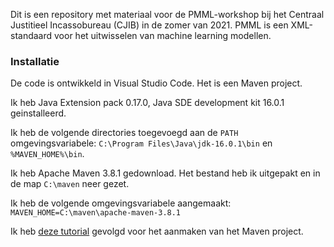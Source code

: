 Dit is een repository met materiaal voor de PMML-workshop bij het Centraal Justitieel Incassobureau (CJIB) in de zomer van 2021. PMML is een XML-standaard voor het uitwisselen van machine learning modellen.

### Installatie
De code is ontwikkeld in Visual Studio Code. Het is een Maven project. 

Ik heb Java Extension pack 0.17.0, Java SDE development kit 16.0.1  geinstalleerd.

Ik heb de volgende directories toegevoegd aan de `PATH` omgevingsvariabele: `C:\Program Files\Java\jdk-16.0.1\bin` en `%MAVEN_HOME%\bin`.

Ik heb Apache Maven 3.8.1 gedownload. Het bestand heb ik uitgepakt en in de map `C:\maven` neer gezet.

Ik heb de volgende omgevingsvariabele aangemaakt: `MAVEN_HOME=C:\maven\apache-maven-3.8.1`

Ik heb [deze tutorial](https://www.youtube.com/watch?v=74I687FsITo) gevolgd voor het aanmaken van het Maven project.